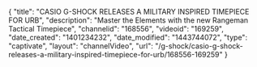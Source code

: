 {
    "title": "CASIO G-SHOCK RELEASES A MILITARY INSPIRED TIMEPIECE FOR URB",
    "description": "Master the Elements with the new Rangeman Tactical Timepiece",
    "channelid": "168556",
    "videoid": "169259",
    "date_created": "1401234232",
    "date_modified": "1443744072",
    "type": "captivate",
    "layout": "channelVideo",
    "url": "\/g-shock\/casio-g-shock-releases-a-military-inspired-timepiece-for-urb\/168556-169259"
}